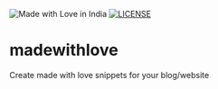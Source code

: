 ![Made with Love in India](https://madewithlove.org.in/badge.svg)
[![LICENSE](https://img.shields.io/badge/license-MIT-lightgrey.svg)](https://github.com/imskr/madewithlove/blob/master/LICENSE)

# madewithlove
Create made with love snippets for your blog/website
